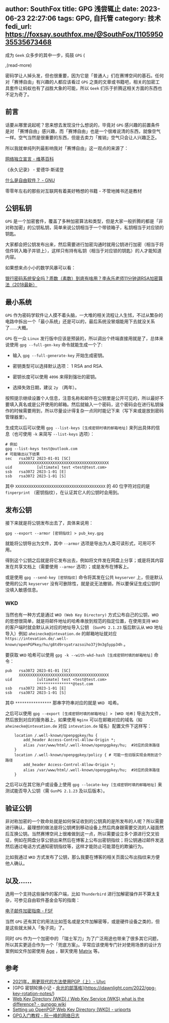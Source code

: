 author: SouthFox
title: GPG 浅尝辄止
date: 2023-06-23 22:27:06
tags: GPG, 自托管
category: 技术
fedi_url: https://foxsay.southfox.me/@SouthFox/110595035535673468
---

成为 `Geek` 众多步的其中一步，捣鼓 `GPG` (

,(read-more)

密码学让人掉头发，但也很重要，因为它是「普通人」们在赛博空间的基石。任何对「赛博自由」有兴趣的人都应该看过 `GPG` 之类的文章或书籍吧，相关的加密工具套件让蚂蚁也有了战胜大象的可能，所以 `Geek` 们乐于折腾这相关方面的东西也不足为奇了。

## 前言

话要从哪里说起呢？思来想去发现没什么想说的，毕竟对 `GPG` 感兴趣的前置条件是对 「赛博自由」感兴趣，而「赛博自由」也是一个很难说清的东西，就像空气一样。空气当然是很重要的东西，但是去卖力「推销」空气只会让人兴趣乏乏。

所以我就单纯列列最影响我对「赛博自由」这一观点的来源了：

[网络独立宣言 - 维基百科](https://zh.wikipedia.org/wiki/%E7%BD%91%E7%BB%9C%E7%8B%AC%E7%AB%8B%E5%AE%A3%E8%A8%80)

《永久记录》 - 爱德华·斯诺登

[什么是自由软件？ - GNU](https://www.gnu.org/philosophy/free-sw.zh-cn.html)

零零年左右的那些对互联网有着美好畅想的书籍 - 不管地摊书还是教材

## 公钥私钥

`GPG` 是一个加密套件，覆盖了多种加密算法和类型，但是大家一般折腾的都是「非对称加密」的公钥私钥，简单来说公钥相当于一个带锁箱子，私钥相当于对应锁的钥匙。

大家都会把公钥发布出来，然后需要进行加密沟通时就用公钥进行加密（相当于将信件转入箱子并锁上），这样只有持有私钥（相当于对应锁的钥匙）的人才能知道内容。

如果想来点小小的数学风暴可以看：

[银行密码系统安全吗？质数（素数）到底有啥用？李永乐老师11分钟讲RSA加密算法（2018最新）](https://www.bilibili.com/video/BV1Ts411H7u9/)

## 最小系统

 `GPG` 作为密码学软件让人摸不着头脑，一大堆的相关流程让人生怵，不过从繁杂的电路中拆出一个「最小系统」还是可以的，最后系统没冒烟能用下去就没关系了……大概。

`GPG` 在一众 `Linux` 发行版中应该是预装的，所以调出个终端直接用就是了，总体来说使用 `gpg --full-gen-key` 命令就能生成一个了:

- 输入 `gpg --full-generate-key` 开始生成密钥。

- 密钥类型可以选择默认选项： 1 RSA and RSA.

- 密钥长度可以使用 `4096` 来得到强壮的密钥。

- 选择失效日期，建议 `2y` （两年）。

按照提示继续设置个人信息，注意名称和邮件在公钥里是公开可见的，所以最好不要填入真名或是公开使用的邮箱。然后就输入一个密码，这个密码会在进行私钥操作的时候需要用到，所以尽量设计得复杂一点同时能记下来（写下来或是放到密码管理器里）。

生成完以后可以使用 `gpg --list-keys [生成密钥时填的邮箱地址]` 来列出具体的信息（也可使用 `-k` 来简写 `--list-keys` 选项）：

```shell
# 例如 
gpg --list-keys test@outlook.com
# 可能输出以下结果
sec   rsa3072 2023-01-01 [SC]
      XXXXXXXXXXXXXXXXXXXXXXXXXXXXXXXXXXXXXXXX
uid           [ultimate] test <test@test.com>
ssb   rsa3072 2023-1-01 [E]
ssb   rsa3072 2023-1-01 [S]
```

其中 `XXXXXXXXXXXXXXXXXXXXXXXXXXXXXXXXXXXXXXXX` 的 40 位字符对应的是 `finperprint` （密钥指纹），在认证其它人的公钥时会用到。

## 发布公钥

接下来就是将公钥发布出去了，具体来说用：

`gpg --export --armor [密钥指纹] > pub_key.gpg` 

就能将公钥导出为文件，其中 `--armor` 选项是导出为人类可读形式，可用可不用。

得到这个公钥之后就是将它发布出去，例如将文件发在网盘上分享；或是将其内容发在共享文档上（需要使用 `--armor` 选项）；或是发布在博客上。

或是使用 `gpg --send-key [密钥指纹]` 命令将其发在公共 `keyserver` 上，但是默认使用的公共 `keyserver` 没有可删除性，就是说无法撤销，所以要保证生成公钥时没填入敏感信息。

### WKD

当然也有一种方式是通过 `WKD (Web Key Directory)`  方式公布自己的公钥，`WKD` 的思想很简单，就是将邮件地址的哈希串放到规范的指定位置，在使用支持 `WKD` 的客户端时就会默认从对应的地址导入公钥 （`GunPG 2.1.23` 版后默认从 `WKD` 地址导入）例如 `aheinecke@intevation.de` 的邮箱地址就对应 `https://intevation.de/.well-known/openPGPkey/hu/g8td9rsyatrazsoiho37j9n3g5ypp34h` 。

要获取 `WKD` 哈希可以使用 `gpg -k --with-wkd-hash [生成密钥时填的邮箱地址]` 命令：

```shell
pub   rsa3072 2023-01-01 [SC]
      XXXXXXXXXXXXXXXXXXXXXXXXXXXXXXXXXXXXXXXX
uid           [ultimate] test <test@test.com>
              ****************@test.com
ssb   rsa3072 2023-1-01 [E]
ssb   rsa3072 2023-1-01 [S]

```

其中 `****************` 那串字符串对应的就是 `WKD ` 哈希。

之后可以使用 `gpg --export [生成密钥时填的邮箱地址] > [WKD 哈希]` 导出为文件，然后放到对应的服务器上，如果使用 `Nginx` 可以在邮箱对应的域名（如 `aheinecke@intevation.de` 对应 `intevation.de` 域名）配置文件下这样写：

```ng
    location /.well-known/openpgpkey/hu {
        add_header Access-Control-Allow-Origin *;
        alias /var/www/html/.well-known/openpgpkey/hu;  #对应的具体路径
    }    
    location /.well-known/openpgpkey/policy { # 可能一些旧版实现会用到这个路径
        add_header Access-Control-Allow-Origin *;
        alias /var/www/html/.well-known/openpgpkey/hu;  #对应的具体路径
    }

```

之后可以在其它账户或设备上使用 `gpg --locate-key [生成密钥时填的邮箱地址]` 来测试能否导入公钥（需 `GunPG 2.1.23` 及以后版本）。

## 验证公钥

非对称加密的一个致命处就是如何保证收到的公钥真的是所发布的人呢？所以需要进行确认，最理想的做法是将公钥拷到移动设备上然后肉身跟需要交流的人碰面然后互换公钥。当然赛博空间上很难做到这一点，所以需要设立多个源进行交叉验证，例如在网盘分享公钥出来然后在博客上公布出密钥指纹；将公钥通过邮件发送然后通过电话方式通知密钥指纹等，这样才能防止可能潜在的欺骗行为。

比如我通过 `WKD` 方式发布了公钥，那么我要在博客的相关页面公布出指纹来方便他人确认。

## 以及……

选用一个支持这些操作的客户端，比如 `Thunderbird` 进行加解密操作并不算太复杂，可参见自由软件基金会写的指南：

[电子邮件加密指南 - FSF](https://emailselfdefense.fsf.org/zh-hans/)

当然 `GPG` 还有其它的用法比如签名或是文件加解密等，或是硬件设备之类的，但是这些就太掉入「兔子洞」了。

同时 `GPG` 作为一个加密中的 「瑞士军刀」为了广泛用途也带来了很多其它问题，所以其实更适合作为一个「兜底方案」。平常应该使用专门针对使用场景的设计方案例如文件加密使用 [Age](https://github.com/FiloSottile/age) ，聊天使用 [Matrix](https://matrix.org/) 等。

## 参考

- [2021年，用更现代的方法使用PGP（上）- Ulyc](https://ulyc.github.io/2021/01/13/2021%E5%B9%B4-%E7%94%A8%E6%9B%B4%E7%8E%B0%E4%BB%A3%E7%9A%84%E6%96%B9%E6%B3%95%E4%BD%BF%E7%94%A8PGP-%E4%B8%8A/)
- [GPG 密钥轮换小记 - [余光的部落格](https://idawnlight.com/)](https://idawnlight.com/2022/gpg-key-rotation-notes/)
- [Web Key Directory (WKD) / Web Key Service (WKS) what is the difference? - gunpgp wiki](https://wiki.gnupg.org/WKD)
- [Setting up OpenPGP Web Key Directory (WKD) - uriports](https://www.uriports.com/blog/setting-up-openpgp-web-key-directory/)
- [GPG入门教程 - 阮一峰的网络日志](https://www.ruanyifeng.com/blog/2013/07/gpg.html)



